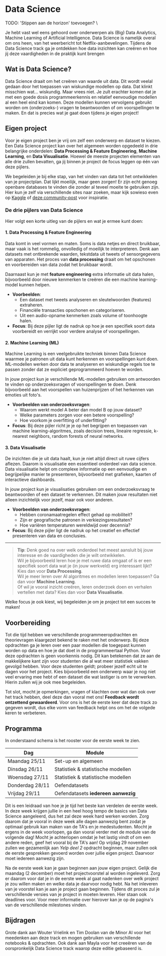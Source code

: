 # Data Science

TODO: 'Stippen aan de horizon' toevoegen? \

Je hebt vast wel eens gehoord over onderwerpen als (Big) Data Analytics, Machine Learning of Artificial Intelligence. Data Science is namelijk overal om ons heen, van het weerbericht tot Netflix-aanbevelingen. Tijdens de Data Science track ga je ontdekken hoe data inzichten kan creëren en hoe jij deze vaardigheden in de praktijk kunt brengen

## Wat is Data Science?

Data Science draait om het creëren van waarde uit data. Dit wordt veelal gedaan door het toepassen van wiskundige modellen op data. Dat klinkt misschien wat... wiskundig. Maar vrees niet. Je zult erachter komen dat je met een goede dosis programmeerkennis en relatief eenvoudige modellen al een heel eind kan komen. Deze modellen kunnen vervolgens gebruikt worden om (onderzoeks-) vragen te beantwoorden of om voorspellingen te maken. En dat is precies wat je gaat doen tijdens je eigen project!

## Eigen project

Voor je eigen project ben je vrij om zelf een onderwerp en dataset te kiezen. Een Data Science project kan over het algemeen worden opgedeeld in drie belangrijke onderdelen: **Data Processing & Feature Engineering**, **Machine Learning**, en **Data Visualisatie**. Hoewel de meeste projecten elementen van alle drie zullen bevatten, ga jij binnen je project de focus leggen op één van deze pijlers.

We begeleiden je bij elke stap, van het vinden van data tot het ontwikkelen van je projectplan. Dat lijkt moeilijk, maar geen zorgen! Er zijn echt genoeg openbare databases te vinden die zonder al teveel moeite te gebruiken zijn. Hier kun je zelf via verschillende sites naar zoeken, maar kijk sowieso even op [Kaggle](https://www.kaggle.com/) of [deze community-post](https://www.kaggle.com/discussions/general/268890) voor inspiratie.

### **De drie pijlers van Data Science**  

Hier volgt een korte uitleg van de pijlers en wat je ermee kunt doen:  

#### **1. Data Processing & Feature Engineering**  
Data komt in veel vormen en maten. Soms is data netjes en direct bruikbaar, maar vaak is het rommelig, onvolledig of moeilijk te interpreteren. Denk aan datasets met ontbrekende waarden, tekstdata uit tweets of sensorgegevens van apparaten. Het proces van **data processing** draait om het opschonen en voorbereiden van data zodat het bruikbaar wordt.  

Daarnaast kun je met **feature engineering** extra informatie uit data halen, bijvoorbeeld door nieuwe kenmerken te creëren die een machine learning-model kunnen helpen.  

- **Voorbeelden**:  
   - Een dataset met tweets analyseren en sleutelwoorden (features) extraheren.  
   - Financiële transacties opschonen en categoriseren.  
   - Uit een audio-opname kenmerken zoals volume of toonhoogte halen.  
- **Focus**: Bij deze pijler ligt de nadruk op hoe je een specifiek soort data voorbereidt en verrijkt voor verdere analyse of voorspellingen.  

#### **2. Machine Learning (ML)**  
Machine Learning is een veelgebruikte techniek binnen Data Science waarmee je patronen uit data kunt herkennen en voorspellingen kunt doen. ML-modellen werken door data te analyseren en wiskundige regels toe te passen zonder dat ze expliciet geprogrammeerd hoeven te worden.  

In jouw project kun je verschillende ML-modellen gebruiken om antwoorden te vinden op onderzoeksvragen of voorspellingen te doen. Denk bijvoorbeeld aan het voorspellen van huizenprijzen of het herkennen van emoties uit foto's.  

- **Voorbeelden van onderzoeksvragen**:  
   - Waarom werkt model A beter dan model B op jouw dataset?  
   - Welke parameters zorgen voor een betere voorspelling?  
   - Hoe voorkom je overfitting of underfitting?  
- **Focus**: Bij deze pijler richt je je op het begrijpen en toepassen van machine learning-algoritmes, zoals decision trees, lineaire regressie, k-nearest neighbors, random forests of neural networks.  

#### **3. Data Visualisatie**  
De inzichten die je uit data haalt, kun je niet altijd direct uit ruwe cijfers aflezen. Daarom is visualisatie een essentieel onderdeel van data science. Data visualisatie helpt om complexe informatie op een eenvoudige en begrijpelijke manier te presenteren, bijvoorbeeld met grafieken, kaarten of interactieve dashboards.  

In jouw project kun je visualisaties gebruiken om een onderzoeksvraag te beantwoorden of een dataset te verkennen. Dit maken jouw resultaten niet alleen inzichtelijk voor jezelf, maar ook voor anderen.  

- **Voorbeelden van onderzoeksvragen**:  
   - Hebben coronamaatregelen effect gehad op mobiliteit?  
   - Zijn er geografische patronen in verkiezingsresultaten?  
   - Hoe variëren temperaturen wereldwijd over decennia?  
- **Focus**: Bij deze pijler ligt de nadruk op het creatief en effectief presenteren van data en conclusies.  

---

>**Tip**: Denk goed na over welk onderdeel het meest aansluit bij jouw interesse en de vaardigheden die je wilt ontwikkelen. <br>
>Wil je bijvoorbeeld leren hoe je met ruwe data omgaat of is er een specifiek soort data wat je (in jouw werkveld) erg interessant lijkt? Kies dan voor **Data Processing**. <br>
>Wil je meer leren over AI algoritmes en modellen leren toepassen? Ga dan voor **Machine Learning**. <br>
>Of wil je vooral inzicht creëren, leren onderzoek doen en  verhalen vertellen met data? Kies dan voor **Data Visualisatie**.  

Welke focus je ook kiest, wij begeleiden je om je project tot een succes te maken!  

## Voorbereiding

Tot die tijd hebben we verschillende programmeeropdrachten en theorievragen klaargezet bekend te raken met het onderwerp. Bij deze opdrachten ga je leren over een paar modellen die toegepast kunnen worden op data en hoe je dat doet in de programmeertaal Python. Voor deze opdrachten is geen voorkennis nodig. Dit kan betekenen dat ze aan de makkelijkere kant zijn voor studenten die al wat meer statistiek vakken gevolgd hebben. Voor deze studenten geldt; probeer jezelf echt uit te dagen voor het project. Kies bijvoorbeeld een onderwerp waar je nog niet veel ervaring mee hebt of een dataset die wat lastiger is om te verwerken. Hierin zullen wij je ook mee begeleiden.

Tot slot, mocht je opmerkingen, vragen of klachten over wat dan ook over het track hebben, deel deze dan vooral met ons! **Feedback wordt ontzettend gewaardeerd**. Voor ons is het de eerste keer dat deze track zo gegeven wordt, dus elke vorm van feedback helpt ons om het de volgede keren te verbeteren.

## Programma

In onderstaand schema is het rooster voor de eerste week te zien.

| Dag                | Module                               |
|--------------------|--------------------------------------|
| Maandag 25/11      | Set-up en algemeen                   |
| Dinsdag 26/11      | Statistiek & statistische modellen   |
| Woensdag 27/11     | Statistiek & statistische modellen   |
| Donderdag 28/11    | Oefendatasets                        |
| Vrijdag 29/11      | Oefendatasets **iedereen aanwezig**  |

Dit is een leidraad van hoe je je tijd het beste kan verdelen de eerste week. In deze week krijgen jullie in een heel hoog tempo de basics van Data Science aangeleerd, dus het zal deze week hard werken worden. Zorg daarom dat je vooral in deze week alle dagen aanwezig bent zodat je optimaal gebruik kan maken van de TA's en je medestudenten. Mocht je ergens in de week voorlopen, ga dan vooral verder met de module van de volgende dag! Mocht je achterlopen omdat je het lastig vindt of om een andere reden, geef het vooral bij de TA's aan! Op vrijdag 29 november zullen we gezamenlijk aan *Yelp deel 2* opdracht beginnen, maar zullen ook de eerste gesprekken gevoerd worden over jullie eigen project. Daarvoor moet iedereen aanwezig zijn.

Na de eerste week kan je gaan beginnen aan jouw eigen project. Gelijk die maandag (2 december) moet het projectvoorstel al worden ingeleverd. Zorg er daarom voor dat je in de eerste week al gaat nadenken over welk project je zou willen maken en welke data je daarvoor nodig hebt. Na het inleveren van je voorstel kan je aan je project gaan beginnen. Tijdens dit proces zul je verschillende versies van je project in moeten leveren. Hier staan ook deadlines voor. Voor meer informatie over hierover kan je op de pagina's van de verschillende milestones vinden.

## Bijdragen

Grote dank aan Wouter Vrielink en Tim Doolan van de Minor AI voor het meedenken aan deze track en mogen gebruiken van verschillende notebooks & opdrachten.
Ook dank aan Mayla voor het creeëren van de oorspronkelijk Data Science track waarop deze editie gebaseerd is.

